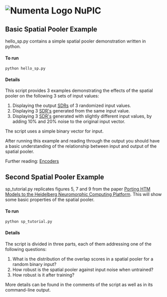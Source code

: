 # ![Numenta Logo](http://numenta.org/images/numenta-icon128.png) NuPIC

## Basic Spatial Pooler Example

hello_sp.py contains a simple spatial pooler demonstration written in python.

#### To run
	python hello_sp.py


#### Details

This script provides 3 examples demonstrating the effects of the spatial pooler on the following 3 sets of input values:
		
1. Displaying the output [SDRs](https://github.com/numenta/nupic/wiki/Sparse-Distributed-Representations) of 3 randomized input values.
2. Displaying 3 [SDR's](https://github.com/numenta/nupic/wiki/Sparse-Distributed-Representations) generated from the same input value.
3. Displaying 3 [SDR's](https://github.com/numenta/nupic/wiki/Sparse-Distributed-Representations) generated with slightly different input values, by adding 10% and 20% noise to the original input vector.

The script uses a simple binary vector for input.

After running this example and reading through the output you should have a basic understanding of the relationship between input and output of the spatial pooler.


Further reading: [Encoders](https://github.com/numenta/nupic/wiki/Encoders)

## Second Spatial Pooler Example

sp_tutorial.py replicates figures 5, 7 and 9 from the paper 
[Porting HTM Models to the Heidelberg Neuromorphic Computing Platform](http://arxiv.org/abs/1505.02142).
This will show some basic properties of the spatial pooler.

#### To run
	python sp_tutorial.py


#### Details

The script is divided in three parts, each of them addressing one of the following questions:

1. What is the distribution of the overlap scores in a spatial pooler for a random binary input?
2. How robust is the spatial pooler against input noise when untrained?
3. How robust is it after training?

More details can be found in the comments of the script as well as in its command-line output.

